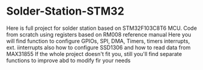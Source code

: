 # Solder-Station-STM32
Here is full project for solder station based on STM32F103C8T6 MCU. Code from scratch using registers based on RM008 reference manual 
Here you will find function to configure GPIOs, SPI, DMA, Timers, timers interrupts, ext. iinterrupts also how to configure SSD1306 and how to read data from MAX31855
If the whole project doesn't fit you, still you'll find separate functions to improve abd to modify fir your needs
